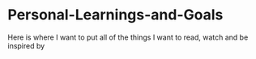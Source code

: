 # Personal-Learnings-and-Goals
Here is where I want to put all of the things I want to read, watch and be inspired by
